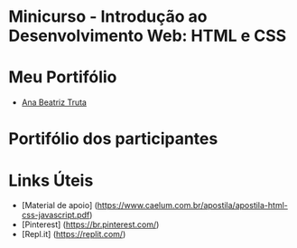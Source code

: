 # Minicurso - Introdução ao Desenvolvimento Web: HTML e CSS

# Meu Portifólio 

- [Ana Beatriz Truta](https://beatriztruta.github.io/)

# Portifólio dos participantes

# Links Úteis

- [Material de apoio] (https://www.caelum.com.br/apostila/apostila-html-css-javascript.pdf)
- [Pinterest] (https://br.pinterest.com/)
- [Repl.it] (https://replit.com/)
